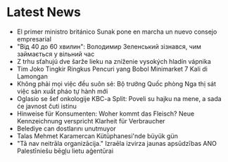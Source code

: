 # Latest News
-  El primer ministro británico Sunak pone en marcha un nuevo consejo empresarial
-  "Від 40 до 60 хвилин": Володимир Зеленський зізнався, чим займається у вільний час
-  Z trhu sťahujú dve šarže lieku na zníženie vysokých hladín vápnika
-  Tim Joko Tingkir Ringkus Pencuri yang Bobol Minimarket 7 Kali di Lamongan
-  Không phải mọi việc đều suôn sẻ: Bộ trưởng Quốc phòng Nga thị sát việc sản xuất pháo tự hành mới
-  Oglasio se šef onkologije KBC-a Split: Poveli su hajku na mene, a sada će javnost čuti istinu
-  Hinweise für Konsumenten: Woher kommt das Fleisch? Neue Kennzeichnung verspricht Klarheit für Verbraucher
-  Belediye can dostlarını unutmuyor
-  Talas Mehmet Karamercan Kütüphanesi'nde büyük gün
-  "Tā nav neitrāla organizācija." Izraēla izvirza jaunas apsūdzības ANO Palestīniešu bēgļu lietu aģentūrai
